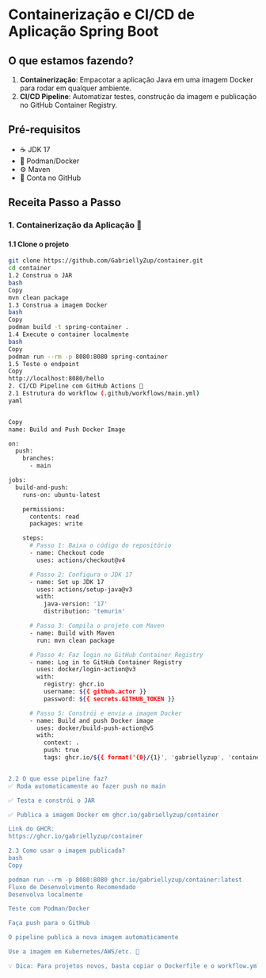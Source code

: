 # Containerização e CI/CD de Aplicação Spring Boot

## O que estamos fazendo?
1. **Containerização**: Empacotar a aplicação Java em uma imagem Docker para rodar em qualquer ambiente.
2. **CI/CD Pipeline**: Automatizar testes, construção da imagem e publicação no GitHub Container Registry.

## Pré-requisitos
- ☕ JDK 17
- 🐳 Podman/Docker
- ⚙️ Maven
- 🐙 Conta no GitHub

## Receita Passo a Passo

### 1. Containerização da Aplicação 🐋

#### 1.1 Clone o projeto
```bash
git clone https://github.com/GabriellyZup/container.git
cd container
1.2 Construa o JAR
bash
Copy
mvn clean package
1.3 Construa a imagem Docker
bash
Copy
podman build -t spring-container .
1.4 Execute o container localmente
bash
Copy
podman run --rm -p 8080:8080 spring-container
1.5 Teste o endpoint
Copy
http://localhost:8080/hello
2. CI/CD Pipeline com GitHub Actions 🚀
2.1 Estrutura do workflow (.github/workflows/main.yml)
yaml


Copy
name: Build and Push Docker Image

on:
  push:
    branches:
      - main

jobs:
  build-and-push:
    runs-on: ubuntu-latest

    permissions:
      contents: read
      packages: write

    steps:
      # Passo 1: Baixa o código do repositório
      - name: Checkout code
        uses: actions/checkout@v4

      # Passo 2: Configura o JDK 17
      - name: Set up JDK 17
        uses: actions/setup-java@v3
        with:
          java-version: '17'
          distribution: 'temurin'

      # Passo 3: Compila o projeto com Maven
      - name: Build with Maven
        run: mvn clean package

      # Passo 4: Faz login no GitHub Container Registry
      - name: Log in to GitHub Container Registry
        uses: docker/login-action@v3
        with:
          registry: ghcr.io
          username: ${{ github.actor }}
          password: ${{ secrets.GITHUB_TOKEN }}

      # Passo 5: Constrói e envia a imagem Docker
      - name: Build and push Docker image
        uses: docker/build-push-action@v5
        with:
          context: .
          push: true
          tags: ghcr.io/${{ format('{0}/{1}', 'gabriellyzup', 'container') }}:latest


2.2 O que esse pipeline faz?
✅ Roda automaticamente ao fazer push no main

✅ Testa e constrói o JAR

✅ Publica a imagem Docker em ghcr.io/gabriellyzup/container

Link do GHCR:
https://ghcr.io/gabriellyzup/container

2.3 Como usar a imagem publicada?
bash
Copy

podman run --rm -p 8080:8080 ghcr.io/gabriellyzup/container:latest
Fluxo de Desenvolvimento Recomendado
Desenvolva localmente

Teste com Podman/Docker

Faça push para o GitHub

O pipeline publica a nova imagem automaticamente

Use a imagem em Kubernetes/AWS/etc. 🎉

💡 Dica: Para projetos novos, basta copiar o Dockerfile e o workflow.yml!kflow.ym